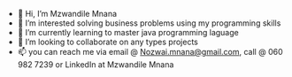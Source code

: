 - 👋 Hi, I’m Mzwandile Mnana
- 👀 I’m interested solving business problems using my programming skills
- 🌱 I’m currently learning to master java programming laguage
- 💞️ I’m looking to collaborate on any types projects 
- 📫 you can reach me via email @ Nozwai.mnana@gmail.com, call @ 060 982 7239 or LinkedIn at Mzwandile Mnana

<!---
JuelzMnana/JuelzMnana is a ✨ special ✨ repository because its `README.md` (this file) appears on your GitHub profile.
You can click the Preview link to take a look at your changes.
--->

